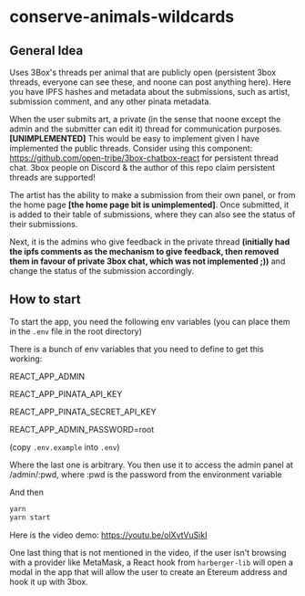 # conserve-animals-wildcards

## General Idea

Uses 3Box's threads per animal that are publicly open (persistent 3box threads, everyone can see these, and noone can post anything here). Here you have IPFS hashes and metadata about the submissions, such as artist, submission comment, and any other pinata metadata.

When the user submits art, a private (in the sense that noone except the admin and the submitter can edit it) thread for communication purposes. **[UNIMPLEMENTED]** This would be easy to implement given I have implemented the public threads. Consider using this component: https://github.com/open-tribe/3box-chatbox-react for persistent thread chat. 3box people on Discord & the author of this repo claim persistent threads are supported!

The artist has the ability to make a submission from their own panel, or from the home page **[the home page bit is unimplemented]**. Once submitted, it is added to their table of submissions, where they can also see the status of their submissions.

Next, it is the admins who give feedback in the private thread **(initially had the ipfs comments as the mechanism to give feedback, then removed them in favour of private 3box chat, which was not implemented ;))** and change the status of the submission accordingly.

## How to start

To start the app, you need the following env variables (you can place them in the `.env` file in the root directory)

There is a bunch of env variables that you need to define to get this working:

REACT_APP_ADMIN

REACT_APP_PINATA_API_KEY

REACT_APP_PINATA_SECRET_API_KEY

REACT_APP_ADMIN_PASSWORD=root

(copy `.env.example` into `.env`)

Where the last one is arbitrary. You then use it to access the admin panel at /admin/:pwd, where :pwd is the password from the environment variable

And then

```bash
yarn
yarn start
```

Here is the video demo: https://youtu.be/olXvtVuSikI

One last thing that is not mentioned in the video, if the user isn't browsing with a provider like MetaMask, a React hook from `harberger-lib` will open a modal in the app that will allow the user to create an Etereum address and hook it up with 3box.
